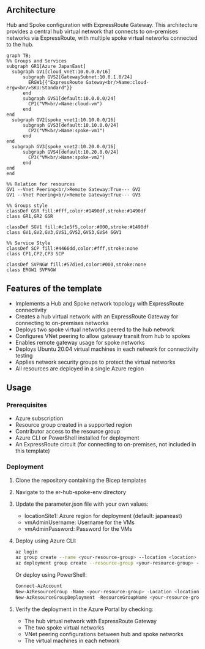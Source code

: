 ## Architecture
Hub and Spoke configuration with ExpressRoute Gateway. This architecture provides a central hub virtual network that connects to on-premises networks via ExpressRoute, with multiple spoke virtual networks connected to the hub.

```mermaid
graph TB;
%% Groups and Services
subgraph GR1[Azure JapanEast]
  subgraph GV1[cloud_vnet:10.0.0.0/16]
      subgraph GVS2[GatewaySubnet:10.0.1.0/24]
        ERGW1{{"ExpressRoute Gateway<br/>Name:cloud-ergw<br/>SKU:Standard"}}
      end
      subgraph GVS1[default:10.0.0.0/24]
        CP1("VM<br/>Name:cloud-vm")
      end
end
  subgraph GV2[spoke_vnet1:10.10.0.0/16]
      subgraph GVS3[default:10.10.0.0/24]
        CP2("VM<br/>Name:spoke-vm1")
      end
end
  subgraph GV3[spoke_vnet2:10.20.0.0/16]
      subgraph GVS4[default:10.20.0.0/24]
        CP3("VM<br/>Name:spoke-vm2")
      end
end
end

%% Relation for resources
GV1 --Vnet Peering<br/>Remote Gateway:True--- GV2
GV1 --Vnet Peering<br/>Remote Gateway:True--- GV3

%% Groups style
classDef GSR fill:#fff,color:#1490df,stroke:#1490df
class GR1,GR2 GSR

classDef SGV1 fill:#c1e5f5,color:#000,stroke:#1490df
class GV1,GV2,GV3,GVS1,GVS2,GVS3,GVS4 SGV1
 
%% Service Style
classDef SCP fill:#4466dd,color:#fff,stroke:none
class CP1,CP2,CP3 SCP

classDef SVPNGW fill:#57d1ed,color:#000,stroke:none
class ERGW1 SVPNGW

```

## Features of the template

- Implements a Hub and Spoke network topology with ExpressRoute connectivity
- Creates a hub virtual network with an ExpressRoute Gateway for connecting to on-premises networks
- Deploys two spoke virtual networks peered to the hub network
- Configures VNet peering to allow gateway transit from hub to spokes
- Enables remote gateway usage for spoke networks
- Deploys Ubuntu 20.04 virtual machines in each network for connectivity testing
- Applies network security groups to protect the virtual networks
- All resources are deployed in a single Azure region

## Usage

### Prerequisites
- Azure subscription
- Resource group created in a supported region
- Contributor access to the resource group
- Azure CLI or PowerShell installed for deployment
- An ExpressRoute circuit (for connecting to on-premises, not included in this template)

### Deployment

1. Clone the repository containing the Bicep templates
2. Navigate to the er-hub-spoke-env directory
3. Update the parameter.json file with your own values:
   - locationSite1: Azure region for deployment (default: japaneast)
   - vmAdminUsername: Username for the VMs
   - vmAdminPassword: Password for the VMs

4. Deploy using Azure CLI:
   ```bash
   az login
   az group create --name <your-resource-group> --location <location>
   az deployment group create --resource-group <your-resource-group> --template-file main.bicep --parameters parameter.json
   ```

   Or deploy using PowerShell:
   ```powershell
   Connect-AzAccount
   New-AzResourceGroup -Name <your-resource-group> -Location <location>
   New-AzResourceGroupDeployment -ResourceGroupName <your-resource-group> -TemplateFile main.bicep -TemplateParameterFile parameter.json
   ```

5. Verify the deployment in the Azure Portal by checking:
   - The hub virtual network with ExpressRoute Gateway
   - The two spoke virtual networks
   - VNet peering configurations between hub and spoke networks
   - The virtual machines in each network

